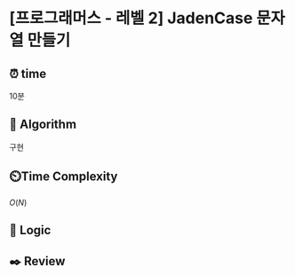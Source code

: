 # [프로그래머스 - 레벨 2] JadenCase 문자열 만들기
 
## ⏰  **time**
10분

## :pushpin: **Algorithm**
구현

## ⏲️**Time Complexity**
$O(N)$

## :round_pushpin: **Logic**

## :black_nib: **Review**